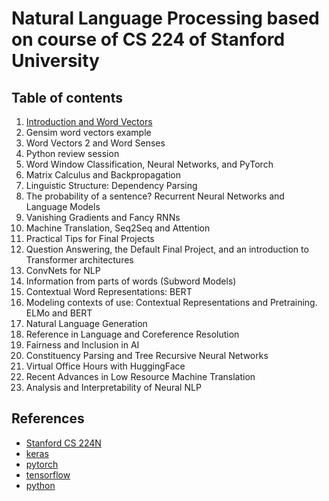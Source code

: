 # Natural Language Processing based on course of CS 224 of Stanford University

## Table of contents

1. [Introduction and Word Vectors](https://github.com/robertlakatos/natural-language-processing/blob/master/Introduction%20and%20Word%20Vectors/README.md)
2. Gensim word vectors example
3. Word Vectors 2 and Word Senses 
4. Python review session
5. Word Window Classification, Neural Networks, and PyTorch 
6. Matrix Calculus and Backpropagation 
7. Linguistic Structure: Dependency Parsing 
8. The probability of a sentence? Recurrent Neural Networks and Language Models
9. Vanishing Gradients and Fancy RNNs
10. Machine Translation, Seq2Seq and Attention
11. Practical Tips for Final Projects
12. Question Answering, the Default Final Project, and an introduction to Transformer architectures
13. ConvNets for NLP
14. Information from parts of words (Subword Models)
15. Contextual Word Representations: BERT
16.	Modeling contexts of use: Contextual Representations and Pretraining. ELMo and BERT
17. Natural Language Generation
18. Reference in Language and Coreference Resolution
19. Fairness and Inclusion in AI 
20. Constituency Parsing and Tree Recursive Neural Networks 
21. Virtual Office Hours with HuggingFace
22. Recent Advances in Low Resource Machine Translation 
23. Analysis and Interpretability of Neural NLP 

## References

* [Stanford CS 224N](http://web.stanford.edu/class/cs224n/)
* [keras](https://keras.io/)
* [pytorch](https://pytorch.org/)
* [tensorflow](https://www.tensorflow.org/)
* [python](https://www.python.org/)
